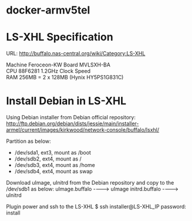 # docker-armv5tel


# LS-XHL Specification

URL: http://buffalo.nas-central.org/wiki/Category:LS-XHL

Machine	Feroceon-KW	
Board	MVLSXH-BA	
CPU	88F6281 1.2GHz Clock Speed	
RAM	256MB = 2 x 128MB (Hynix HY5PS1G831C)


# Install Debian in LS-XHL

Using Debian installer from Debian official repository: http://ftp.debian.org/debian/dists/jessie/main/installer-armel/current/images/kirkwood/network-console/buffalo/lsxhl/

Partition as below:
- /dev/sda1, ext3, mount as /boot
- /dev/sdb2, ext4, mount as /
- /dev/sdb3, ext4, mount as /home
- /dev/sdb4, ext4, mount as swap

Download uImage, uInitrd from the Debian repository and copy to the /dev/sdb1 as below:
uImage.buffalo ----> uImage
initrd.buffalo ----> uInitrd

Plugin power and ssh to the LS-XHL
$ ssh installer@LS-XHL_IP
password: install


